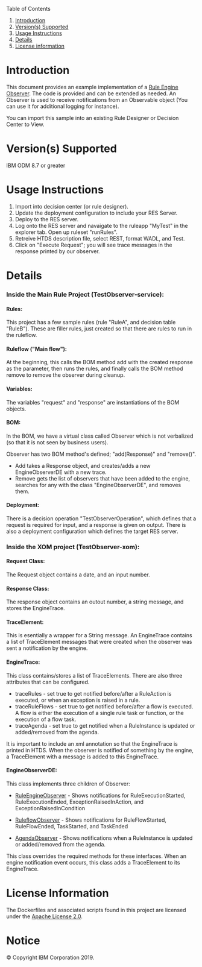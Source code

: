 Table of Contents

1. [Introduction](#intro)
2. [Version(s) Supported](#versions)
3. [Usage Instructions](#instruction)
4. [Details](#details)
5. [License information](#license)

Introduction<a name="intro"></a>
============

This document provides an example implementation of a 
<a href="https://www.ibm.com/support/knowledgecenter/en/SSQP76_8.7.0/com.ibm.odm.dserver.rules.ref.designer/html/api/html/com/ibm/rules/engine/observer/Observable.html">Rule Engine Observer</a>. The code is provided and can be extended as needed. An Observer is used to receive notifications from an Observable object (You can use it for additional logging for instance).

You can import this sample into an existing Rule Designer or Decision Center to View.

Version(s) Supported<a name="versions"></a>
====================

IBM ODM 8.7 or greater

Usage Instructions<a name="instruction"></a>
===================

1. Import into decision center (or rule designer).
2. Update the deployment configuration to include your RES Server. 
3. Deploy to the RES server.
4. Log onto the RES server and navaigate to the ruleapp "MyTest" in the explorer tab. Open up ruleset "runRules". 
5. Retreive HTDS description file, select REST, format WADL, and Test.
6. Click on "Execute Request"; you will see trace messages in the response printed by our observer.

Details<a name="details"></a>
============

### Inside the Main Rule Project (TestObserver-service):

#### Rules:

This project has a few sample rules (rule "RuleA", and decision table "RuleB"). These are filler rules, just created so that there are rules to run in the ruleflow.

#### Ruleflow ("Main flow"):

At the beginning, this calls the BOM method add with the created response as the parameter, then runs the rules, and finally calls the BOM method remove to remove the observer during cleanup.

#### Variables:

The variables "request" and "response" are instantiations of the BOM objects.

#### BOM:



In the BOM, we have a virtual class called Observer which is not verbalized (so that it is not seen by business users).

Observer has two BOM method's defined; "add(Response)" and "remove()". 

+ Add takes a Response object, and creates/adds a new EngineObserverDE with a new trace. 
+ Remove gets the list of observers that have been added to the engine, searches for any with the class "EngineObserverDE", and removes them.

#### Deployment:

There is a decision operation "TestObserverOperation", which defines that a request is required for input, and a response is given on output. There is also a deployment configuration which defines the target RES server.

### Inside the XOM project (TestObserver-xom):

#### Request Class:

The Request object contains a date, and an input number.

#### Response Class:

The response object contains an outout number, a string message, and stores the EngineTrace.

#### TraceElement:

This is esentially a wrapper for a String message. An EngineTrace contains a list of TraceElement messages that were created when the observer was sent a notification by the engine.

#### EngineTrace:

This class contains/stores a list of TraceElements. There are also three attributes that can be configured.
+ traceRules - set true to get notified before/after a RuleAction is executed, or when an exception is raised in a rule.
+ traceRuleFlows - set true to get notified before/after a flow is executed. A flow is either the execution of a single rule task or function, or the execution of a flow task. 
+ traceAgenda - set true to get notified when a RuleInstance is updated or added/removed from the agenda.

It is important to include an xml annotation so that the EngineTrace is printed in HTDS. When the observer is notified of something by the engine, a TraceElement with a message is added to this EngineTrace.

#### EngineObserverDE:

This class implements three children of Observer: 
+ <a href="https://www.ibm.com/support/knowledgecenter/en/SSQP76_8.7.0/com.ibm.odm.dserver.rules.ref.designer/html/jrules2dotnet/html/T_IBM_Rules_RVE_RuleDef_Runtime_RuleEngineObserver.htm">RuleEngineObserver</a> - Shows notifications for RuleExecutionStarted, RuleExecutionEnded, ExceptionRaisedInAction, and ExceptionRaisedInCondition

+ <a href="https://www.ibm.com/support/knowledgecenter/en/SSQP76_8.7.0/com.ibm.odm.dserver.rules.ref.designer/html/jrules2dotnet/html/T_IBM_Rules_RVE_Ruleflow_Runtime_RuleflowObserver.htm">RuleflowObserver</a> - Shows notifications for RuleFlowStarted, RuleFlowEnded, TaskStarted, and TaskEnded

+ <a href="https://www.ibm.com/support/knowledgecenter/en/SSQP76_8.7.0/com.ibm.odm.dserver.rules.ref.designer/html/jrules2dotnet/html/T_IBM_Rules_RVE_RuleDef_Runtime_AgendaObserver.htm">AgendaObserver</a> - Shows notifications when a RuleInstance is updated or added/removed from the agenda.

This class overrides the required methods for these interfaces. When an engine notification event occurs, this class adds a TraceElement to its EngineTrace.

License Information<a name="license"></a>
====================
The Dockerfiles and associated scripts found in this project are licensed under the [Apache License 2.0](LICENSE).

# Notice
© Copyright IBM Corporation 2019.
